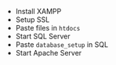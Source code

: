  - Install XAMPP
 - Setup SSL
 - Paste files in `htdocs`
 - Start SQL Server
 - Paste `database_setup` in SQL
 - Start Apache Server
